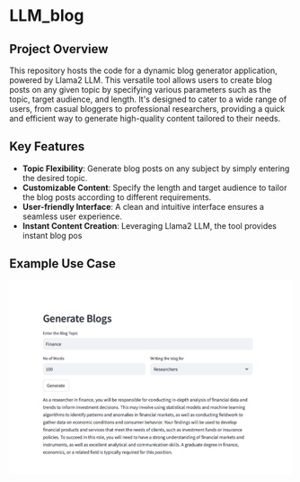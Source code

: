 # LLM_blog

## Project Overview
This repository hosts the code for a dynamic blog generator application, powered by Llama2 LLM. This versatile tool allows users to create blog posts on any given topic by specifying various parameters such as the topic, target audience, and length. It's designed to cater to a wide range of users, from casual bloggers to professional researchers, providing a quick and efficient way to generate high-quality content tailored to their needs.

## Key Features
- **Topic Flexibility**: Generate blog posts on any subject by simply entering the desired topic.
- **Customizable Content**: Specify the length and target audience to tailor the blog posts according to different requirements.
- **User-friendly Interface**: A clean and intuitive interface ensures a seamless user experience.
- **Instant Content Creation**: Leveraging Llama2 LLM, the tool provides instant blog pos

## Example Use Case
![Screenshot of the application](screenshot.png)

